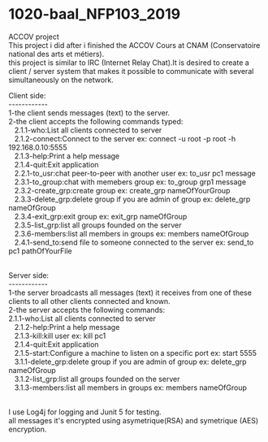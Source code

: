 # 1020-baal_NFP103_2019
ACCOV project<br />
This project i did after i finished the ACCOV Cours at CNAM (Conservatoire national des arts et métiers).<br />
this project is similar to IRC (Internet Relay Chat).It is desired to create a client / server system that makes it possible to communicate with several simultaneously on the network.<br />

Client side:<br />
------------<br />
1-the client sends messages (text) to the server.<br />
2-the client accepts the following commands typed:<br />&nbsp;&nbsp;
2.1.1-who:List all clients connected to server<br />&nbsp;&nbsp;
 2.1.2-connect:Connect to the server ex: connect -u root -p root -h 192.168.0.10:5555<br />&nbsp;&nbsp;
 2.1.3-help:Print a help message<br />&nbsp;&nbsp;
 2.1.4-quit:Exit application<br />&nbsp;&nbsp;
 2.2.1-to_usr:chat peer-to-peer with another user ex: to_usr pc1 message<br />&nbsp;&nbsp;
 2.3.1-to_group:chat with memebers group ex: to_group grp1 message<br />&nbsp;&nbsp;
 2.3.2-create_grp:create group ex: create_grp nameOfYourGroup<br />&nbsp;&nbsp;
 2.3.3-delete_grp:delete group if you are admin of group ex: delete_grp nameOfGroup<br />&nbsp;&nbsp;
 2.3.4-exit_grp:exit group ex: exit_grp nameOfGroup<br />&nbsp;&nbsp;
 2.3.5-list_grp:list all groups founded on the server<br />&nbsp;&nbsp;
 2.3.6-members:list all members in groups ex: members nameOfGroup<br />&nbsp;&nbsp;
 2.4.1-send_to:send file to someone connected to the server ex: send_to pc1 pathOfYourFile<br /><br />

 Server side:<br />
 ------------<br />
1-the server broadcasts all messages (text) it receives from one of these clients to all other clients
connected and known.<br />
2-the server accepts the following commands:<br />
 2.1.1-who:List all clients connected to server<br />&nbsp;&nbsp;
 2.1.2-help:Print a help message<br />&nbsp;&nbsp;
 2.1.3-kill:kill user ex: kill pc1<br />&nbsp;&nbsp;
 2.1.4-quit:Exit application<br />&nbsp;&nbsp;
 2.1.5-start:Configure a machine to listen on a specific port ex: start 5555<br />&nbsp;&nbsp;
 3.1.1-delete_grp:delete group if you are admin of group ex: delete_grp nameOfGroup<br />&nbsp;&nbsp;
 3.1.2-list_grp:list all groups founded on the server<br />&nbsp;&nbsp;
 3.1.3-members:list all members in groups ex: members nameOfGroup<br />&nbsp;&nbsp;

I use Log4j for logging and Junit 5 for testing.<br />
all messages it's encrypted using asymetrique(RSA) and symetrique (AES) encryption.<br />
